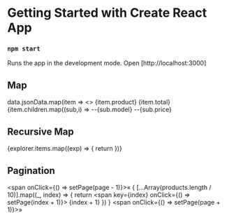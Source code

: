 # Getting Started with Create React App

### `npm start`
Runs the app in the development mode. Open [http://localhost:3000]

## Map

data.jsonData.map(item =>
        <>
        {item.product} {item.total} </br>
        {item.children.map((sub,i) => 
            --{sub.model}
            --{sub.price}

## Recursive Map

{explorer.items.map((exp) => {
    return <Folder explorer={exp} key={exp.id}/> 
})}

## Pagination

<span onClick={() => setPage(page - 1)}>&laquo;</span>
{
    [...Array(products.length / 10)].map((_, index) => {
        return <span key={index} onClick={() => setPage(index + 1)}> {index + 1} </span>
    })
}
<span onClick={() => setPage(page + 1)}>&raquo;</span>